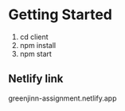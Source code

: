 # Getting Started

1. cd client
2. npm install
3. npm start

## Netlify link

greenjinn-assignment.netlify.app
